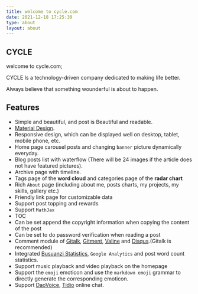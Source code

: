 ```yaml
---
title: welcome to cycle.com
date: 2021-12-18 17:25:30
type: about
layout: about
---
```


## CYCLE

  welcome to cycle.com;
  
  CYCLE  Is a technology-driven company dedicated to making life better.
  
  Always believe that something wounderful is about to happen.

## Features

- Simple and beautiful, and post is Beautiful and readable.
- [Material Design](https://material.io/).
- Responsive design, which can be displayed well on desktop, tablet, mobile phone, etc.
- Home page carousel posts and changing `banner` picture dynamically everyday.
- Blog posts list with waterflow (There will be 24 images if the article does not have featured pictures).
- Archive page with timeline.
- Tags page of the **word cloud** and categories page of the **radar chart**
- Rich `About` page (including about me, posts charts, my projects, my skills, gallery etc.)
- Friendly link page for customizable data
- Support post topping and rewards
- Support `MathJax`
- TOC
- Can be set append the copyright information when copying the content of the post
- Can be set to do password verification when reading a post
- Comment module of [Gitalk](https://gitalk.github.io/), [Gitment](https://imsun.github.io/gitment/), [Valine](https://valine.js.org/) and [Disqus](https://disqus.com/).(Gitalk is recommended)
- Integrated [Busuanzi Statistics](http://busuanzi.ibruce.info/), `Google Analytics` and post word count statistics.
- Support music playback and video playback on the homepage
- Support the `emoji` emoticon and use the `markdown emoji` grammar to directly generate the corresponding emoticon.
- Support [DaoVoice](http://www.daovoice.io/), [Tidio](https://www.tidio.com/) online chat.



